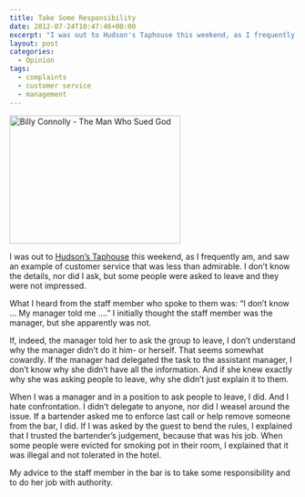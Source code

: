 ```yaml
---
title: Take Some Responsibility
date: 2012-07-24T10:47:46+00:00
excerpt: "I was out to Hudson's Taphouse this weekend, as I frequently am, and saw an example of customer service that was less than admirable. I don't know the details, nor did I ask, but some people were asked to leave and they were not impressed."
layout: post
categories:
  - Opinion
tags:
  - complaints
  - customer service
  - management
---
```

<img class="alignleft size-medium wp-image-293" title="thrown-out" src="https://dv8b8dkxht4vb.cloudfront.net/img/thrown-out-300x225.jpg" alt="Billy Connolly - The Man Who Sued God" width="300" height="225" srcset="https://dv8b8dkxht4vb.cloudfront.net/img/thrown-out-300x225.jpg 300w, https://dv8b8dkxht4vb.cloudfront.net/img/thrown-out.jpg 400w" sizes="(max-width: 300px) 100vw, 300px">

I was out to [Hudson&#8217;s Taphouse](http://hudsonstaphouse.com "Hudson's Taphouse") this weekend, as I frequently am, and saw an example of customer service that was less than admirable. I don&#8217;t know the details, nor did I ask, but some people were asked to leave and they were not impressed.

What I heard from the staff member who spoke to them was: &#8220;I don&#8217;t know &#8230; My manager told me &#8230;.&#8221; I initially thought the staff member was the manager, but she apparently was not.

If, indeed, the manager told her to ask the group to leave, I don&#8217;t understand why the manager didn&#8217;t do it him- or herself. That seems somewhat cowardly. If the manager had delegated the task to the assistant manager, I don&#8217;t know why she didn&#8217;t have all the information. And if she knew exactly why she was asking people to leave, why she didn&#8217;t just explain it to them.

When I was a manager and in a position to ask people to leave, I did. And I hate confrontation. I didn&#8217;t delegate to anyone, nor did I weasel around the issue. If a bartender asked me to enforce last call or help remove someone from the bar, I did. If I was asked by the guest to bend the rules, I explained that I trusted the bartender&#8217;s judgement, because that was his job. When some people were evicted for smoking pot in their room, I explained that it was illegal and not tolerated in the hotel.

My advice to the staff member in the bar is to take some responsibility and to do her job with authority.